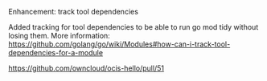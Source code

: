 Enhancement: track tool dependencies

Added tracking for tool dependencies to be able to run go mod tidy without losing them.
More information: https://github.com/golang/go/wiki/Modules#how-can-i-track-tool-dependencies-for-a-module

https://github.com/owncloud/ocis-hello/pull/51
